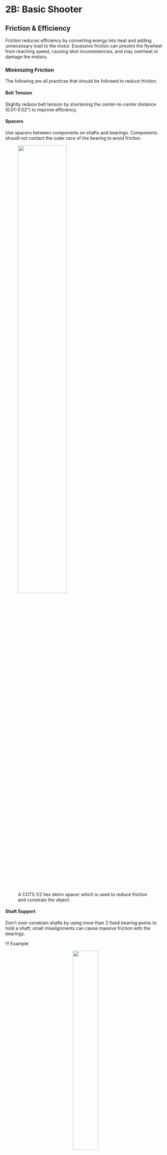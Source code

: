 # 2B: Basic Shooter

## Friction & Efficiency

Friction reduces efficiency by converting energy into heat and adding unnecessary load to the motor. Excessive friction can prevent the flywheel from reaching speed, causing shot inconsistencies, and may overheat or damage the motors.

### Minimizing Friction

The following are all practices that should be followed to reduce friction.

#### Belt Tension
Slightly reduce belt tension by shortening the center-to-center distance (0.01-0.02") to improve efficiency.

#### Spacers
Use spacers between components on shafts and bearings. Components should not contact the outer race of the bearing to avoid friction.
<figure>
    <img src="/img/learning-course/stage2-shooter/hexspacers.webp" width="60%">
    <figcaption>A COTS 1/2 hex delrin spacer which is used to reduce friction and constrain the object.
</figure>

#### Shaft Support 
Don't over-constrain shafts by using more than 2 fixed bearing points to hold a shaft; small misalignments can cause massive friction with the bearings.

!!! Example
    <div class = "right">
        <center>
        <img src="/img/learning-course/stage2-shooter/overconstrained-shaft.webp" width="40%">
        <figcaption>Example of a shaft being overconstrained by having a fixed bearing in the middle of the shaft.</figcaption>
        </center>
    </div>
    <div class = "left">
        <center>
        <img src="/img/learning-course/stage2-shooter/proper-constraint.webp" width="40%">
        <figcaption>Example of a shaft being properly constrained with two fixed bearings.</figcaption>
        </center>
    </div>
    

#### Bent Shafts
Bent shafts reduce efficiency. Prevent bending by avoiding excessive cantilevering and ensuring proper alignment of bearings. Keep pulleys close to bearings

#### Tolerance Stackup
Minimize tolerance stackup, which occurs when multiple parts connect and introduce friction. Improve precision in fabrication or reduce the number of connections. Generally its best to keep belt runs on the same plate. In this design, a single manufactured plate for bearing holes and center-to-center distances helps reduce tolerance stackup.

#### Larger Wheels
Larger shooter wheels mean lower RPMs are necessary for the same surface speed, which reduces the amount of friction throughout the system. Additionally, gearing your motors down and running them at at not max speeds is better for the motor.

#### Last Resort
If necessary, throw another motor at your shooter. This is the easiest way to deal with your problems in case you have slightly too much friction and need something that works without too much effort. 

!!! Note
    These tips for reducing friction can be applied to all power transmissions

<br>